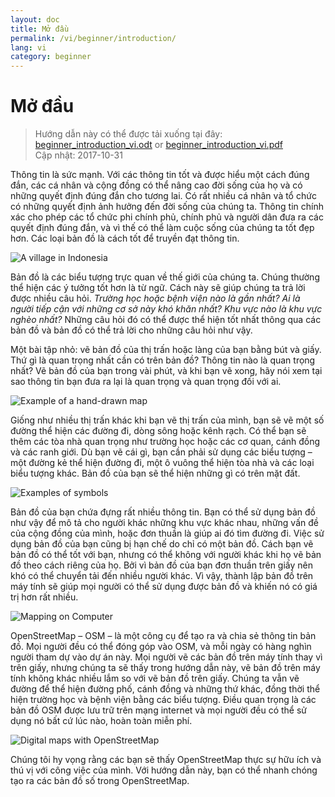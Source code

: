 ```yaml
---
layout: doc
title: Mở đầu
permalink: /vi/beginner/introduction/
lang: vi
category: beginner
---
```


Mở đầu
============

> Hướng dẫn này có thể được tải xuống tại đây: [beginner_introduction_vi.odt](/files/beginner_introduction_vi.odt) or [beginner_introduction_vi.pdf](/files/beginner_introduction_vi.pdf)  
> Cập nhật: 2017-10-31  

Thông tin là sức mạnh. Với các thông tin tốt và được hiểu một cách đúng đắn, các cá nhân và cộng đồng có thể nâng cao đời sống của họ và có những quyết định đúng đắn cho tương lai. Có rất nhiều cá nhân và tổ chức có những quyết định ảnh hưởng đến đời sống của chúng ta. Thông tin chính xác cho phép các tổ chức phi chính phủ, chính phủ và người dân đưa ra các quyết định đúng đắn, và vì thế có thể làm cuộc sống của chúng ta tốt đẹp hơn. Các loại bản đồ là cách tốt để truyền đạt thông tin. 

![A village in Indonesia][]

Bản đồ là các biểu tượng trực quan về thế giới của chúng ta. Chúng thường thể hiện các ý tưởng tốt hơn là từ ngữ. Cách này sẽ giúp chúng ta trả lời được nhiều câu hỏi. *Trường học hoặc bệnh viện nào là gần nhất? Ai là người tiếp cận với những cơ sở này khó khăn nhất? Khu vực nào là khu vực nghèo nhất?* Những câu hỏi đó có thể được thể hiện tốt nhất thông qua các bản đồ và bản đồ có thể trả lời cho những câu hỏi như vậy. 

Một bài tập nhỏ: vẽ bản đồ của thị trấn hoặc làng của bạn bằng bút và giấy. Thứ gì là quan trọng nhất cần có trên bản đồ? Thông tin nào là quan trọng nhất? Vẽ bản đồ của bạn trong vài phút, và khi bạn vẽ xong, hãy nói xem tại sao thông tin bạn đưa ra lại là quan trọng và quan trọng đối với ai.

![Example of a hand-drawn map][]

Giống như nhiều thị trấn khác khi bạn vẽ thị trấn của mình, bạn sẽ vẽ một số đường thể hiện các đường đi, dòng sông hoặc kênh rạch. Có thể bạn sẽ thêm các tòa nhà quan trọng như trường học hoặc các cơ quan, cánh đồng và các ranh giới. Dù bạn vẽ cái gì, bạn cần phải sử dụng các biểu tượng – một đường kẻ thể hiện đường đi, một ô vuông thể hiện tòa nhà và các loại biểu tượng khác. Bản đồ của bạn sẽ thể hiện những gì có trên mặt đất.

![Examples of symbols][]

Bản đồ của bạn chứa đựng rất nhiều thông tin. Bạn có thể sử dụng bản đồ như vậy để mô tả cho người khác những khu vực khác nhau, những vấn đề của cộng đồng của mình, hoặc đơn thuần là giúp ai đó tìm đường đi. Việc sử dụng bản đồ của bạn cũng bị hạn chế do chỉ có một bản đồ. Cách bạn vẽ bản đồ có thể tốt với bạn, nhưng có thể không với người khác khi họ vẽ bản đồ theo cách riêng của họ. Bởi vì bản đồ của bạn đơn thuần trên giấy nên khó có thể chuyển tải đến nhiều người khác. Vì vậy, thành lập bản đồ trên máy tính sẽ giúp mọi người có thể sử dụng được bản đồ và khiến nó có giá trị hơn rất nhiều. 

![Mapping on Computer][]

OpenStreetMap – OSM – là một công cụ để tạo ra và chia sẻ thông tin bản đồ. Mọi người đều có thể đóng góp vào OSM, và mỗi ngày có hàng nghìn người tham dự vào dự án này. Mọi người vẽ các bản đồ trên máy tính thay vì trên giấy, nhưng chúng ta sẽ thấy trong hướng dẫn này, vẽ bản đồ trên máy tính không khác nhiều lắm so với vẽ bản đồ trên giấy. Chúng ta vẫn vẽ đường để thể hiện đường phố, cánh đồng và những thứ khác, đồng thời thể hiện trường học và bệnh viện bằng các biểu tượng. Điều quan trọng là các bản đồ OSM được lưu trữ trên mạng internet và mọi người đều có thể sử dụng nó bất cứ lúc nào, hoàn toàn miễn phí.

![Digital maps with OpenStreetMap][]

Chúng tôi hy vọng rằng các bạn sẽ thấy OpenStreetMap thực sự hữu ích và thú vị với công việc của mình. Với hướng dẫn này, bạn có thể nhanh chóng tạo ra các bản đồ số trong OpenStreetMap.


[A village in Indonesia]: /images/beginner/village-in-indonesia.png
[Example of a hand-drawn map]: /images/beginner/hand-drawn-map.png
[Examples of symbols]: /images/beginner/examples-of-symbols.png
[Mapping on Computer]: /images/beginner/mapping-on-computer.png
[Digital maps with OpenStreetMap]: /images/beginner/digital-maps-with-osm.png